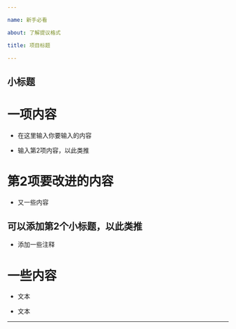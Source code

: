 ```yaml
---

name: 新手必看

about: 了解提议格式

title: 项目标题

---
```

##   小标题

# 一项内容

- 在这里输入你要输入的内容

- 输入第2项内容，以此类推

# 第2项要改进的内容

- 又一些内容

## 可以添加第2个小标题，以此类推

- 添加一些注释

# 一些内容

- 文本

- 文本


---

